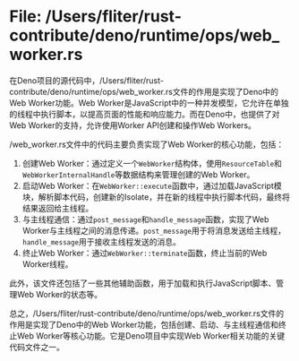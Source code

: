 # File: /Users/fliter/rust-contribute/deno/runtime/ops/web_worker.rs

在Deno项目的源代码中，/Users/fliter/rust-contribute/deno/runtime/ops/web_worker.rs文件的作用是实现了Deno中的Web Worker功能。Web Worker是JavaScript中的一种并发模型，它允许在单独的线程中执行脚本，以提高页面的性能和响应能力。而在Deno中，也提供了对Web Worker的支持，允许使用Worker API创建和操作Web Workers。

/web_worker.rs文件中的代码主要负责实现了Web Worker的核心功能，包括：
1. 创建Web Worker：通过定义一个`WebWorker`结构体，使用`ResourceTable`和`WebWorkerInternalHandle`等数据结构来管理创建的Web Worker。
2. 启动Web Worker：在`WebWorker::execute`函数中，通过加载JavaScript模块，解析脚本代码，创建新的Isolate，并在新的线程中执行脚本代码，最终将结果返回给主线程。
3. 与主线程通信：通过`post_message`和`handle_message`函数，实现了Web Worker与主线程之间的消息传递。`post_message`用于将消息发送给主线程，`handle_message`用于接收主线程发送的消息。
4. 终止Web Worker：通过`WebWorker::terminate`函数，终止当前的Web Worker线程。

此外，该文件还包括了一些其他辅助函数，用于加载和执行JavaScript脚本、管理Web Worker的状态等。

总之，/Users/fliter/rust-contribute/deno/runtime/ops/web_worker.rs文件的作用是实现了Deno中的Web Worker功能，包括创建、启动、与主线程通信和终止Web Worker等核心功能。它是Deno项目中实现Web Worker相关功能的关键代码文件之一。

